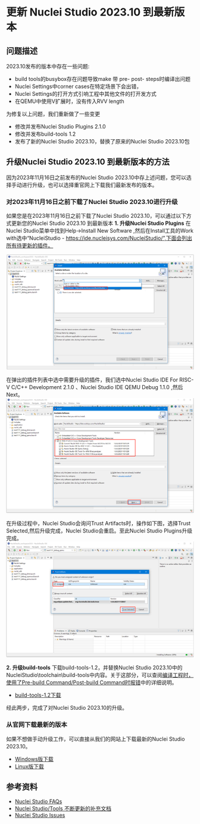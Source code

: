 # 更新 Nuclei Studio 2023.10 到最新版本

## 问题描述
2023.10发布的版本中存在一些问题:
* build tools的busybox存在问题导致make 带 pre- post- steps时编译出问题
* Nuclei Settings中corner cases在特定场景下会出错，
* Nuclei Settings的打开方式引响工程中其他文件的打开发方式
* 在QEMU中使用V扩展时，没有传入RVV length

为修复以上问题，我们重新做了一些变更
* 修改并发布Nuclei Studio Plugins 2.1.0
* 修改并发布build-tools 1.2
* 发布了新的Nuclei Studio 2023.10，替换了原来的Nuclei Studio 2023.10包

## 升级Nuclei Studio 2023.10 到最新版本的方法

因为2023年11月16日之前发布的Nuclei Studio 2023.10中存上述问题，您可以选择手动进行升级，也可以选择重官网上下载我们最新发布的版本。

### 对2023年11月16日之前下载了Nuclei Studio 2023.10进行升级
如果您是在2023年11月16日之前下载了Nuclei Studio 2023.10，可以通过以下方式更新您的Nuclei Studio 2023.10 到最新版本
**1. 升级Nuclei Studio Plugins**
在Nuclei Studio菜单中找到Help->Install New Software ,然后在Install工具的Work with选中“NucleiStudio - https://ide.nucleisys.com/NucleiStudio/”,下面会列出所有待更新的插件。

![](asserts/images/195660415249583.png)

在弹出的插件列表中选中需要升级的插件，我们选中Nuclei Studio IDE For RISC-V C/C++ Development 2.1.0 、Nuclei Studio IDE QEMU Debug 1.1.0 ,然后Next。
![](asserts/images/v_20231116151002.png)

在升级过程中，Nuclei Studio会询问Trust Artifacts时，操作如下图，选择Trust Selected,然后升级完成，Nuclei Studio会重启。至此Nuclei Studio Plugins升级完成。
![](asserts/images/v_17001190261409.png)
    
**2. 升级build-tools**
下载build-tools-1.2，并替换Nuclei Studio 2023.10中的NucleiStudio\toolchain\build-tools中内容。关于这部分，可以查阅[编译工程时，使用了Pre-build Command/Post-build Command时报错](https://github.com/Nuclei-Software/nuclei-studio/blob/main/4-use_pre_build_or_post_build.md)中的详细说明。

- [build-tools-1.2下载](https://www.nucleisys.com/upload/files/toochain/build-tools/win32-buildtools-1.2.zip)

经此两步，完成了对Nuclei Studio 2023.10的升级。
    
### 从官网下载最新的版本
如果不想做手动升级工作，可以直接从我们的网站上下载最新的Nuclei Studio 2023.10。
- [Windows版下载](https://www.nucleisys.com/upload/files/nucleistudio/NucleiStudio_IDE_202310-win64.zip)
- [Linux版下载](https://www.nucleisys.com/upload/files/toochain/qemu/nuclei-qemu-2023.10-linux-x64.tar.gz)
## 参考资料

- [Nuclei Studio FAQs](https://www.rvmcu.com/nucleistudio-faq.html)
- [Nuclei Studio/Tools 不断更新的补充文档](https://github.com/Nuclei-Software/nuclei-studio)
- [Nuclei Studio Issues](https://github.com/Nuclei-Software/nuclei-studio/issues)
